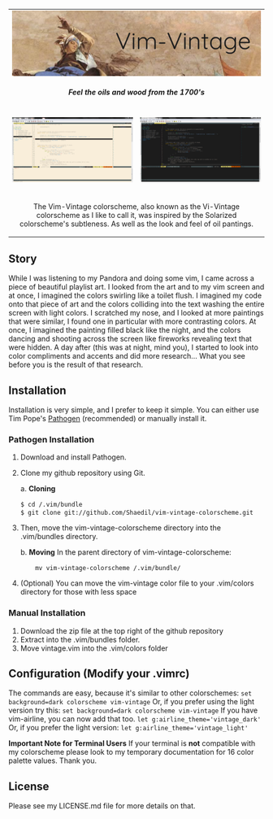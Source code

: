 <table><tbody align="center">

<tr><td colspan='2'>
<img src="https://github.com/Shaedil/vim-vintage-colorscheme/raw/master/images/Banner.png" alt="Apollo and the Continents Asia  by Tiepolo, Giovanni Battista" />
<h4> <i>Feel the oils and wood from the 1700's</i> </h4>
</td></tr>

<tr></tr>

<tr>
<td>
<br>
<img alt="screenshot of the vim-vintage color theme, light version" src="https://github.com/Shaedil/vim-vintage-colorscheme/raw/master/images/Vintage-light.PNG" width="430" />
<br>
</td>
<td>
<br>
<img alt="screenshot of the vim-vintage color theme, dark version" src="https://github.com/Shaedil/vim-vintage-colorscheme/raw/master/images/Vintage-dark.PNG" width="430" />
<br>
</td>
</tr>

<tr></tr>

<tr><td colspan='2'>
<br>
<p align="center">The Vim-Vintage colorscheme, also known as the Vi-Vintage colorscheme as I like to call it, was inspired by the <a hrel = "https://github.com/altercation/vim-colors-solarized">Solarized</a> colorscheme's subtleness. As well as the look and feel of oil pantings.</p>

</td></tr>

</tbody></table>

## Story
<p>    While I was listening to my Pandora and doing some vim, I came across a piece of beautiful playlist art. I looked from the art and to my vim screen and at once, I imagined the colors swirling like a toilet flush. I imagined my code onto that piece of art and the colors colliding into the text washing the entire screen with light colors. I scratched my nose, and I looked at more paintings that were similar, I found one in particular with more contrasting colors. At once, I imagined the painting filled black like the night, and the colors dancing and shooting across the screen like fireworks revealing text that were hidden. A day after (this was at night, mind you), I started to look into color compliments and accents and did more research... What you see before you is the result of that research.
<p>
    
## Installation
    
Installation is very simple, and I prefer to keep it simple. You can either use Tim Pope's [Pathogen](https://github.com/tpope/vim-pathogen) (recommended) or manually install it.

### Pathogen Installation 
1. Download and install Pathogen.
2. Clone my github repository using Git.

    a. **Cloning** 
    ```
    $ cd /.vim/bundle
    $ git clone git://github.com/Shaedil/vim-vintage-colorscheme.git
    ```
    
3. Then, move the vim-vintage-colorscheme directory into the .vim/bundles directory.  

    b. **Moving**
    In the parent directory of vim-vintage-colorscheme:
    ```
        mv vim-vintage-colorscheme /.vim/bundle/
    ```
    
4. (Optional) You can move the vim-vintage color file to your .vim/colors directory for those with less space

### Manual Installation
1. Download the zip file at the top right of the github repository
2. Extract into the .vim/bundles folder.
3. Move vintage.vim into the .vim/colors folder

## Configuration (Modify your .vimrc)
The commands are easy, because it's similar to other colorschemes:
    ```
    set background=dark
    colorscheme vim-vintage
    ```
Or, if you prefer using the light version try this:
    ```
    set background=dark
    colorscheme vim-vintage
    ```
If you have vim-airline, you can now add that too.
    ```
    let g:airline_theme='vintage_dark'
    ```
Or, if you prefer the light version:
    ```
    let g:airline_theme='vintage_light'
    ```
   
**Important Note for Terminal Users** If your terminal is **not** compatible with my colorscheme please look to my temporary documentation for 16 color palette values. Thank you.
<!-- Add in documentation on README for terminal users and after making the vim files, make the vim-airline and/or lightline themes as well -->

## License
<p>Please see my LICENSE.md file for more details on that.</p>
